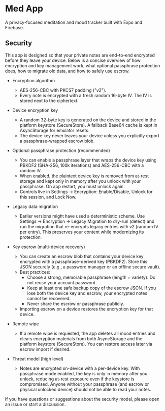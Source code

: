 # Med App

A privacy-focused meditation and mood tracker built with Expo and Firebase.

## Security

This app is designed so that your private notes are end-to-end encrypted before they leave your device. Below is a concise overview of how encryption and key management work, what optional passphrase protection does, how to migrate old data, and how to safely use escrow.

- Encryption algorithm
  - AES-256-CBC with PKCS7 padding ("v2").
  - Every note is encrypted with a fresh random 16-byte IV. The IV is stored next to the ciphertext.

- Device encryption key
  - A random 32-byte key is generated on the device and stored in the platform keystore (SecureStore). A fallback Base64 cache is kept in AsyncStorage for emulator resets.
  - The device key never leaves your device unless you explicitly export a passphrase-wrapped escrow blob.

- Optional passphrase protection (recommended)
  - You can enable a passphrase layer that wraps the device key using PBKDF2 (SHA-256, 100k iterations) and AES-256-CBC with a random IV.
  - When enabled, the plaintext device key is removed from at-rest storage and kept only in memory after you unlock with your passphrase. On app restart, you must unlock again.
  - Controls live in Settings → Encryption: Enable/Disable, Unlock for this session, and Lock Now.

- Legacy data migration
  - Earlier versions might have used a deterministic scheme. Use Settings → Encryption → Legacy Migration to dry-run (detect) and run the migration that re-encrypts legacy entries with v2 (random IV per entry). This preserves your content while modernizing its protection.

- Key escrow (multi-device recovery)
  - You can create an escrow blob that contains your device key encrypted with a passphrase-derived key (PBKDF2). Store this JSON securely (e.g., a password manager or an offline secure vault).
  - Best practices:
    - Choose a strong, memorable passphrase (length + variety). Do not reuse your account password.
    - Keep at least one safe backup copy of the escrow JSON. If you lose both the device key and escrow, your encrypted notes cannot be recovered.
    - Never share the escrow or passphrase publicly.
  - Importing escrow on a device restores the encryption key for that device.

- Remote wipe
  - If a remote wipe is requested, the app deletes all mood entries and clears encryption materials from both AsyncStorage and the platform keystore (SecureStore). You can restore access later via escrow import if desired.

- Threat model (high level)
  - Notes are encrypted on-device with a per-device key. With passphrase mode enabled, the key is only in memory after you unlock, reducing at-rest exposure even if the keystore is compromised. Anyone without your passphrase (and escrow or physical unlocked device) should not be able to read your notes.

If you have questions or suggestions about the security model, please open an issue or start a discussion.

